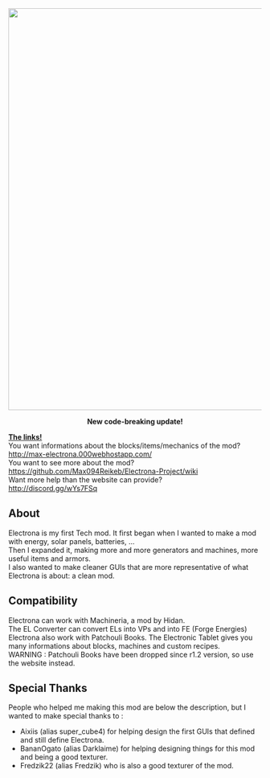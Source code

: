 <img align="center" width="800" src="https://zupimages.net/up/21/16/b6nk.png">
<p align="center"><b>New code-breaking update!</b></p>

<b><u>The links!</u></b> <br />
You want informations about the blocks/items/mechanics of the mod? <br />
http://max-electrona.000webhostapp.com/ <br />
You want to see more about the mod?<br />
https://github.com/Max094Reikeb/Electrona-Project/wiki<br />
Want more help than the website can provide? <br />
http://discord.gg/wYs7FSq

## About
Electrona is my first Tech mod. It first began when I wanted to make a mod with energy, solar panels, batteries, ... <br />
Then I expanded it, making more and more generators and machines, more useful items and armors. <br />
I also wanted to make cleaner GUIs that are more representative of what Electrona is about: a clean mod. <br />

## Compatibility
Electrona can work with Machineria, a mod by Hidan. <br />
The EL Converter can convert ELs into VPs and into FE (Forge Energies) <br />
Electrona also work with Patchouli Books. The Electronic Tablet gives you many informations about blocks, machines and custom recipes. <br />
WARNING : Patchouli Books have been dropped since r1.2 version, so use the website instead. <br />

## Special Thanks
People who helped me making this mod are below the description, but I wanted to make special thanks to :
- Aixiis (alias super_cube4) for helping design the first GUIs that defined and still define Electrona.
- BananOgato (alias Darklaime) for helping designing things for this mod and being a good texturer.
- Fredzik22 (alias Fredzik) who is also a good texturer of the mod.
